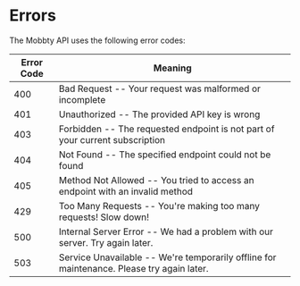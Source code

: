# Errors

The Mobbty API uses the following error codes:


Error Code | Meaning
---------- | -------
400 | Bad Request -- Your request was malformed or incomplete
401 | Unauthorized -- The provided API key is wrong
403 | Forbidden -- The requested endpoint is not part of your current subscription
404 | Not Found -- The specified endpoint could not be found
405 | Method Not Allowed -- You tried to access an endpoint with an invalid method
429 | Too Many Requests -- You're making too many requests! Slow down!
500 | Internal Server Error -- We had a problem with our server. Try again later.
503 | Service Unavailable -- We're temporarily offline for maintenance. Please try again later.
